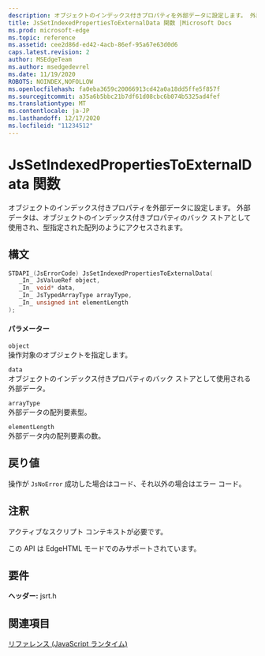 ```yaml
---
description: オブジェクトのインデックス付きプロパティを外部データに設定します。 外部データは、オブジェクトのインデックス付きプロパティのバック ストアとして使用され、型指定された配列のようにアクセスされます。
title: JsSetIndexedPropertiesToExternalData 関数 |Microsoft Docs
ms.prod: microsoft-edge
ms.topic: reference
ms.assetid: cee2d86d-ed42-4acb-86ef-95a67e63d0d6
caps.latest.revision: 2
author: MSEdgeTeam
ms.author: msedgedevrel
ms.date: 11/19/2020
ROBOTS: NOINDEX,NOFOLLOW
ms.openlocfilehash: fa0eba3659c20066913cd42a0a18dd5ffe5f857f
ms.sourcegitcommit: a35a6b5bbc21b7df61d08cbc6b074b5325ad4fef
ms.translationtype: MT
ms.contentlocale: ja-JP
ms.lasthandoff: 12/17/2020
ms.locfileid: "11234512"
---
```

# JsSetIndexedPropertiesToExternalData 関数

オブジェクトのインデックス付きプロパティを外部データに設定します。 外部データは、オブジェクトのインデックス付きプロパティのバック ストアとして使用され、型指定された配列のようにアクセスされます。  
  
## 構文  
  
```cpp  
STDAPI_(JsErrorCode) JsSetIndexedPropertiesToExternalData(  
   _In_ JsValueRef object,  
   _In_ void* data,  
   _In_ JsTypedArrayType arrayType,  
   _In_ unsigned int elementLength  
);  
```  
  
#### パラメーター  
 `object`  
 操作対象のオブジェクトを指定します。  
  
 `data`  
 オブジェクトのインデックス付きプロパティのバック ストアとして使用される外部データ。  
  
 `arrayType`  
 外部データの配列要素型。  
  
 `elementLength`  
 外部データ内の配列要素の数。  
  
## 戻り値  
 操作が `JsNoError` 成功した場合はコード、それ以外の場合はエラー コード。  
  
## 注釈  
 アクティブなスクリプト コンテキストが必要です。  
  
 この API は EdgeHTML モードでのみサポートされています。  
  
## 要件  
 **ヘッダー:** jsrt.h  
  
## 関連項目  
 [リファレンス (JavaScript ランタイム)](../chakra-hosting/reference-javascript-runtime.md)
